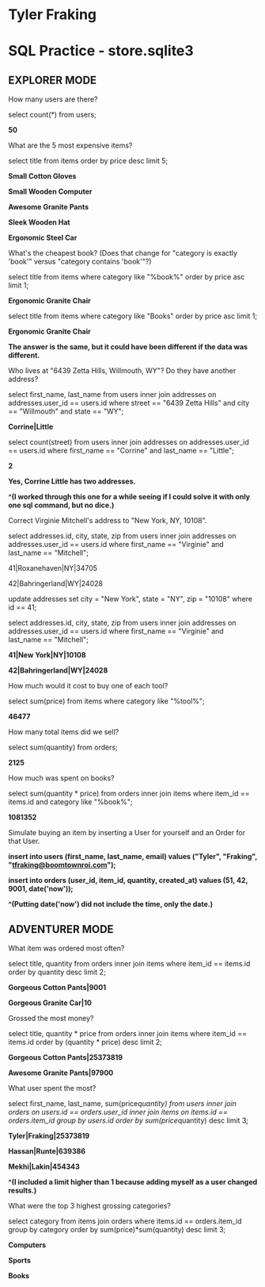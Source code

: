 # Tyler Fraking
# SQL Practice - store.sqlite3

## EXPLORER MODE

How many users are there?

select count(\*) from users;

**50**

What are the 5 most expensive items?

select title from items order by price desc limit 5;

**Small Cotton Gloves**

**Small Wooden Computer**

**Awesome Granite Pants**

**Sleek Wooden Hat**

**Ergonomic Steel Car**

What's the cheapest book? (Does that change for "category is exactly 'book'" versus "category contains 'book'"?)

select title from items where category like "%book%" order by price asc limit 1;

**Ergonomic Granite Chair**

select title from items where category like "Books" order by price asc limit 1;

**Ergonomic Granite Chair**

**The answer is the same, but it could have been different if the data was different.**

Who lives at "6439 Zetta Hills, Willmouth, WY"? Do they have another address?

select first_name, last_name from users inner join addresses on addresses.user_id == users.id where street == "6439 Zetta Hills" and city == "Willmouth" and state == "WY";

**Corrine|Little**

select count(street) from users inner join addresses on addresses.user_id == users.id where first_name == "Corrine" and last_name == "Little";

**2**

**Yes, Corrine Little has two addresses.**

**^(I worked through this one for a while seeing if I could solve it with only one sql command, but no dice.)**

Correct Virginie Mitchell's address to "New York, NY, 10108".

select addresses.id, city, state, zip from users inner join addresses on addresses.user_id == users.id where first_name == "Virginie" and last_name == "Mitchell";

41|Roxanehaven|NY|34705

42|Bahringerland|WY|24028

update addresses set city = "New York", state = "NY", zip = "10108" where id == 41;

select addresses.id, city, state, zip from users inner join addresses on addresses.user_id == users.id where first_name == "Virginie" and last_name == "Mitchell";

**41|New York|NY|10108**

**42|Bahringerland|WY|24028**

How much would it cost to buy one of each tool?

select sum(price) from items where category like "%tool%";

**46477**

How many total items did we sell?

select sum(quantity) from orders;

**2125**

How much was spent on books?

select sum(quantity * price) from orders inner join items where item_id == items.id and category like "%book%";

**1081352**

Simulate buying an item by inserting a User for yourself and an Order for that User.

**insert into users (first_name, last_name, email) values ("Tyler", "Fraking", "tfraking@boomtownroi.com");**

**insert into orders (user_id, item_id, quantity, created_at) values (51, 42, 9001, date('now'));**

**^(Putting date('now') did not include the time, only the date.)**

## ADVENTURER MODE

What item was ordered most often?

select title, quantity from orders inner join items where item_id == items.id order by quantity desc limit 2;

**Gorgeous Cotton Pants|9001**

**Gorgeous Granite Car|10**

Grossed the most money?

select title, quantity * price from orders inner join items where item_id == items.id order by (quantity * price) desc limit 2;

**Gorgeous Cotton Pants|25373819**

**Awesome Granite Pants|97900**

What user spent the most?

select first_name, last_name, sum(price*quantity) from users inner join orders on users.id == orders.user_id inner join items on items.id == orders.item_id group by users.id order by sum(price*quantity) desc limit 3;

**Tyler|Fraking|25373819**

**Hassan|Runte|639386**

**Mekhi|Lakin|454343**

**^(I included a limit higher than 1 because adding myself as a user changed results.)**

What were the top 3 highest grossing categories?

select category from items join orders where items.id == orders.item_id group by category order by sum(price)\*sum(quantity) desc limit 3;

**Computers**

**Sports**

**Books**
